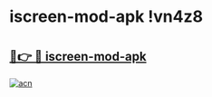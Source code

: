 # iscreen-mod-apk !vn4z8

# <h2><a href="https://lud9fb.esa.edu.pl?title=iscreen-mod-apk&ref=vn4z8">🔗👉 🔴 iscreen-mod-apk</a></h2>

[![acn](https://github.com/user-attachments/assets/0f9c940e-d8b0-45ae-aac7-cd30a18b3e1c)](https://lud9fb.esa.edu.pl?title=iscreen-mod-apk&ref=vn4z8)


